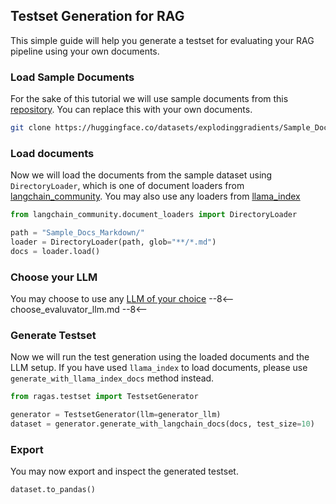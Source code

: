 ## Testset Generation for RAG

This simple guide will help you generate a testset for evaluating your RAG pipeline using your own documents.

### Load Sample Documents

For the sake of this tutorial we will use sample documents from this [repository](https://huggingface.co/datasets/explodinggradients/Sample_Docs_Markdown). You can replace this with your own documents.

```bash
git clone https://huggingface.co/datasets/explodinggradients/Sample_Docs_Markdown
```

### Load documents

Now we will load the documents from the sample dataset using `DirectoryLoader`, which is one of document loaders from [langchain_community](https://python.langchain.com/v0.1/docs/modules/data_connection/document_loaders/). You may also use any loaders from [llama_index](https://docs.llamaindex.ai/en/stable/understanding/loading/llamahub/)

```python
from langchain_community.document_loaders import DirectoryLoader

path = "Sample_Docs_Markdown/"
loader = DirectoryLoader(path, glob="**/*.md")
docs = loader.load()
```

### Choose your LLM

You may choose to use any [LLM of your choice]()
--8<--
choose_evaluvator_llm.md
--8<--

### Generate Testset

Now we will run the test generation using the loaded documents and the LLM setup. If you have used `llama_index` to load documents, please use `generate_with_llama_index_docs` method instead.

```python
from ragas.testset import TestsetGenerator

generator = TestsetGenerator(llm=generator_llm)
dataset = generator.generate_with_langchain_docs(docs, test_size=10)
```

### Export

You may now export and inspect the generated testset.

```python
dataset.to_pandas()
```
